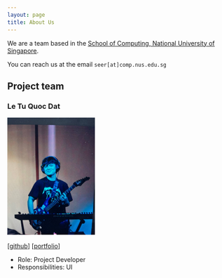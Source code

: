 ```yaml
---
layout: page
title: About Us
---
```


We are a team based in the [School of Computing, National University of Singapore](https://www.comp.nus.edu.sg).

You can reach us at the email `seer[at]comp.nus.edu.sg`

## Project team

### Le Tu Quoc Dat

<img src="images/datletu.png" width="200px">

[[github](https://github.com/datletu)]
[[portfolio](team/leTuQuocDat.md)]

* Role: Project Developer
* Responsibilities: UI

